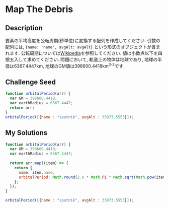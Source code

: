 # Map The Debris

## Description
<section id='description'>
要素の平均高度を公転周期(秒単位)に変換する配列を作成してください.
引数の配列には, <code>{name: 'name', avgAlt: avgAlt}</code> という形式のオブジェクトが含まれます.
公転周期については<a href="http://en.org/wiki/Orbital_period" target='_blank'>Wikipedia</a>を参照してください.
値は小数点以下を四捨五入して求めてください.
問題において, 軌道上の物体は地球であり, 地球の半径は6367.4447km, 地球のGM値は398600.4418km<sup>3</sup><sup>-2</sup>です.
</section>

## Challenge Seed
<section id='challenge-seed'>

```js
function orbitalPeriod(arr) {
  var GM = 398600.4418;
  var earthRadius = 6367.4447;
  return arr;
}
orbitalPeriod([{name : "sputnik", avgAlt : 35873.5553}]);
```

</section>

## My Solutions
<section id='my-solution'>

```js
function orbitalPeriod(arr) {
  var GM = 398600.4418;
  var earthRadius = 6367.4447;
  
  return arr.map((item) => {
    return {
      name: item.name,
      orbitalPeriod: Math.round(2.0 * Math.PI * Math.sqrt(Math.pow(item.avgAlt + earthRadius, 3) / GM))
    };
  });
}

orbitalPeriod([{name : "sputnik", avgAlt : 35873.5553}]);
```

</section>